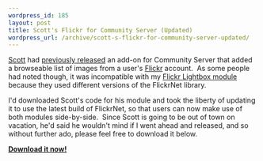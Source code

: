 ```yaml
--- 
wordpress_id: 185
layout: post
title: Scott's Flickr for Community Server (Updated)
wordpress_url: /archive/scott-s-flickr-for-community-server-updated/
---
```


<p><a href="http://scottwater.com/blog/">Scott</a> had <a href="http://scottwater.com/blog/archive/2006/07/20/Flickr-For-Community-Server.aspx">previously released</a> an add-on for Community Server that added a browseable list of images from a user&#39;s <a href="http://www.flickr.com/">Flickr</a> account.&nbsp; As some people had noted though, it was incompatible with my <a href="http://qgyen.net/archive/2006/07/12/Lightbox2-JS-for-Community-Server.aspx">Flickr Lightbox module</a> because they used different versions of the FlickrNet library.</p><p>I&#39;d downloaded Scott&#39;s code for his module and took the liberty of updating it to use the latest build of FlickrNet, so that users can now make use of both modules side-by-side.&nbsp; Since Scott is going to be out of town on vacation, he&#39;d said he wouldn&#39;t mind if I went ahead and released, and so without further ado, please feel free to download it below.</p><p><a href="http://qgyen.net/r.ashx?4"><span style="font-weight:bold;">Download it now!</span></a><br /></p>
         
